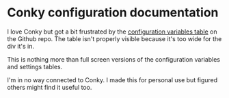 # Conky configuration documentation
I love Conky but got a bit frustrated by the [configuration variables table](https://github.com/brndnmtthws/conky/wiki/Configuration-Variables#configuration-variables) on the Github repo. The table isn't properly visible because it's too wide for the div it's in.

This is nothing more than full screen versions of the configuration variables and settings tables.

I'm in no way connected to Conky. I made this for personal use but figured others might find it useful too.